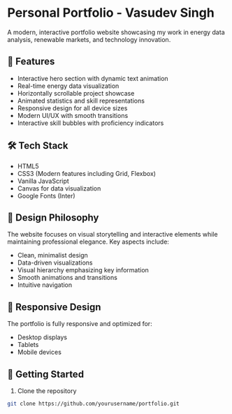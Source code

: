 # Personal Portfolio - Vasudev Singh

A modern, interactive portfolio website showcasing my work in energy data analysis, renewable markets, and technology innovation.

## 🌟 Features

- Interactive hero section with dynamic text animation
- Real-time energy data visualization  
- Horizontally scrollable project showcase
- Animated statistics and skill representations
- Responsive design for all device sizes
- Modern UI/UX with smooth transitions
- Interactive skill bubbles with proficiency indicators

## 🛠️ Tech Stack

- HTML5
- CSS3 (Modern features including Grid, Flexbox)
- Vanilla JavaScript
- Canvas for data visualization 
- Google Fonts (Inter)

## 🎨 Design Philosophy

The website focuses on visual storytelling and interactive elements while maintaining professional elegance. Key aspects include:

- Clean, minimalist design
- Data-driven visualizations
- Visual hierarchy emphasizing key information
- Smooth animations and transitions
- Intuitive navigation

## 📱 Responsive Design

The portfolio is fully responsive and optimized for:
- Desktop displays
- Tablets  
- Mobile devices

## 🚀 Getting Started

1. Clone the repository
```bash
git clone https://github.com/yourusername/portfolio.git

